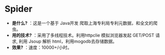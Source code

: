 # Spider
- **是什么?** ：这是一个基于 Java开发 爬取上海专利局专利元数据，和全文的爬虫。
- **用的技术?** ：采用了多线程技术。利用httpclie 模拟浏览器发起 GET/POST 请求, 利用 Jsoup 解析 html，利用mogodb去存储数据。
- **效果?** ：速度：10000+/小时。
